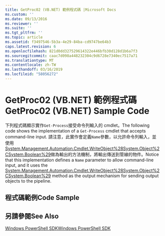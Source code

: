 ```yaml
---
title: GetProc02 (VB.NET) 範例程式碼 |Microsoft Docs
ms.custom: ''
ms.date: 09/13/2016
ms.reviewer: ''
ms.suite: ''
ms.tgt_pltfrm: ''
ms.topic: article
ms.assetid: f3497546-5b3a-4e29-84ba-cd9747be64b3
caps.latest.revision: 6
ms.openlocfilehash: 821d0dd327529614322e446bfb30d128d1b6a7f3
ms.sourcegitcommit: caac7d098a448232304c9d6728e7340ec7517a71
ms.translationtype: MT
ms.contentlocale: zh-TW
ms.lasthandoff: 03/16/2019
ms.locfileid: "58056272"
---
```

# <a name="getproc02-vbnet-sample-code"></a><span data-ttu-id="92d6a-102">GetProc02 (VB.NET) 範例程式碼</span><span class="sxs-lookup"><span data-stu-id="92d6a-102">GetProc02 (VB.NET) Sample Code</span></span>

<span data-ttu-id="92d6a-103">下列程式碼顯示實作`Get-Process`接受命令列輸入的 cmdlet。</span><span class="sxs-lookup"><span data-stu-id="92d6a-103">The following code shows the implementation of a `Get-Process` cmdlet that accepts command-line input.</span></span> <span data-ttu-id="92d6a-104">請注意，此實作會定義`Name`參數，以允許命令列輸入，並使用[System.Management.Automation.Cmdlet.WriteObject%28System.Object%2CSystem.Boolean%29](/dotnet/api/System.Management.Automation.Cmdlet.WriteObject%28System.Object%2CSystem.Boolean%29)做為輸出的方法機制，將輸出傳送到管線的物件。</span><span class="sxs-lookup"><span data-stu-id="92d6a-104">Notice that this implementation defines a `Name` parameter to allow command-line input, and it uses the [System.Management.Automation.Cmdlet.WriteObject%28System.Object%2CSystem.Boolean%29](/dotnet/api/System.Management.Automation.Cmdlet.WriteObject%28System.Object%2CSystem.Boolean%29) method as the output mechanism for sending output objects to the pipeline.</span></span>

## <a name="code-sample"></a><span data-ttu-id="92d6a-105">程式碼範例</span><span class="sxs-lookup"><span data-stu-id="92d6a-105">Code Sample</span></span>

<!-- TODO!!!: review snippet reference  [!CODE [Msh_samplesgetproc02#getproc02vball](Msh_samplesgetproc02#getproc02vball)]  -->

## <a name="see-also"></a><span data-ttu-id="92d6a-106">另請參閱</span><span class="sxs-lookup"><span data-stu-id="92d6a-106">See Also</span></span>

[<span data-ttu-id="92d6a-107">Windows PowerShell SDK</span><span class="sxs-lookup"><span data-stu-id="92d6a-107">Windows PowerShell SDK</span></span>](../windows-powershell-reference.md)